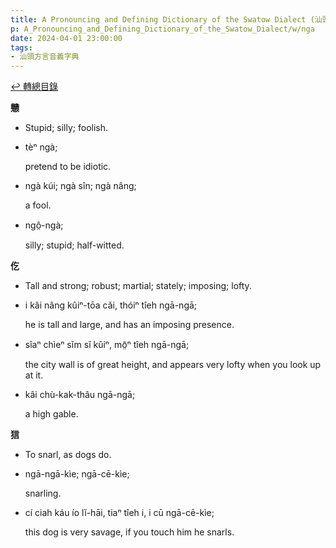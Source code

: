```yaml
---
title: A Pronouncing and Defining Dictionary of the Swatow Dialect (汕頭方言音義字典) / nga
p: A_Pronouncing_and_Defining_Dictionary_of_the_Swatow_Dialect/w/nga
date: 2024-04-01 23:00:00
tags: 
- 汕頭方言音義字典
---
```


[↩️ 轉總目錄](/A_Pronouncing_and_Defining_Dictionary_of_the_Swatow_Dialect)


**戇**
- Stupid; silly; foolish.

- tèⁿ ngà;

  pretend to be idiotic.

- ngà kúi; ngà sîn; ngà nâng;

  a fool.

- ngô̤-ngà;

  silly; stupid; half-witted.

**仡**
- Tall and strong; robust; martial; stately; imposing; lofty.

- i kâi nâng kûiⁿ-tōa căi, thóiⁿ tîeh ngā-ngā;

  he is tall and large, and has an imposing presence.

- sîaⁿ chìeⁿ sĭm sĭ kûiⁿ, mō̤ⁿ tîeh ngā-ngā;

  the city wall is of great height, and appears very lofty when you look up at it.

- kâi chù-kak-thâu ngā-ngā;

  a high gable.

**狺**
- To snarl, as dogs do.

- ngā-ngā-kìe; ngā-cē-kìe;

  snarling.

- cí ciah káu ío lĭ-hāi, tiaⁿ tîeh i, i cū ngā-cē-kìe;

  this dog is very savage, if you touch him he snarls.